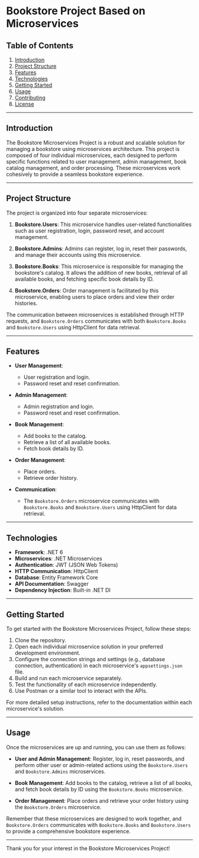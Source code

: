 # Bookstore Project Based on Microservices

## Table of Contents

1. [Introduction](#introduction)
2. [Project Structure](#project-structure)
3. [Features](#features)
4. [Technologies](#technologies)
5. [Getting Started](#getting-started)
6. [Usage](#usage)
7. [Contributing](#contributing)
8. [License](#license)

---

## Introduction

The Bookstore Microservices Project is a robust and scalable solution for managing a bookstore using microservices architecture. This project is composed of four individual microservices, each designed to perform specific functions related to user management, admin management, book catalog management, and order processing. These microservices work cohesively to provide a seamless bookstore experience.

---

## Project Structure

The project is organized into four separate microservices:

1. **Bookstore.Users**: This microservice handles user-related functionalities such as user registration, login, password reset, and account management.

2. **Bookstore.Admins**: Admins can register, log in, reset their passwords, and manage their accounts using this microservice.

3. **Bookstore.Books**: This microservice is responsible for managing the bookstore's catalog. It allows the addition of new books, retrieval of all available books, and fetching specific book details by ID.

4. **Bookstore.Orders**: Order management is facilitated by this microservice, enabling users to place orders and view their order histories.

The communication between microservices is established through HTTP requests, and `Bookstore.Orders` communicates with both `Bookstore.Books` and `Bookstore.Users` using HttpClient for data retrieval.

---

## Features

- **User Management**:
  - User registration and login.
  - Password reset and reset confirmation.

- **Admin Management**:
  - Admin registration and login.
  - Password reset and reset confirmation.

- **Book Management**:
  - Add books to the catalog.
  - Retrieve a list of all available books.
  - Fetch book details by ID.

- **Order Management**:
  - Place orders.
  - Retrieve order history.

- **Communication**:
  - The `Bookstore.Orders` microservice communicates with `Bookstore.Books` and `Bookstore.Users` using HttpClient for data retrieval.

---

## Technologies

- **Framework**: .NET 6
- **Microservices**: .NET Microservices
- **Authentication**: JWT (JSON Web Tokens)
- **HTTP Communication**: HttpClient
- **Database**: Entity Framework Core
- **API Documentation**: Swagger
- **Dependency Injection**: Built-in .NET DI

---

## Getting Started

To get started with the Bookstore Microservices Project, follow these steps:

1. Clone the repository.
2. Open each individual microservice solution in your preferred development environment.
3. Configure the connection strings and settings (e.g., database connection, authentication) in each microservice's `appsettings.json` file.
4. Build and run each microservice separately.
5. Test the functionality of each microservice independently.
6. Use Postman or a similar tool to interact with the APIs.

For more detailed setup instructions, refer to the documentation within each microservice's solution.

---

## Usage

Once the microservices are up and running, you can use them as follows:

- **User and Admin Management**: Register, log in, reset passwords, and perform other user or admin-related actions using the `Bookstore.Users` and `Bookstore.Admins` microservices.

- **Book Management**: Add books to the catalog, retrieve a list of all books, and fetch book details by ID using the `Bookstore.Books` microservice.

- **Order Management**: Place orders and retrieve your order history using the `Bookstore.Orders` microservice.

Remember that these microservices are designed to work together, and `Bookstore.Orders` communicates with `Bookstore.Books` and `Bookstore.Users` to provide a comprehensive bookstore experience.

---

Thank you for your interest in the Bookstore Microservices Project! 
